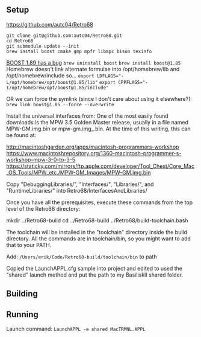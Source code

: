 ## Setup

https://github.com/autc04/Retro68
```
git clone git@github.com:autc04/Retro68.git
cd Retro68
git submodule update --init
brew install boost cmake gmp mpfr libmpc bison texinfo
```

[BOOST 1.89 has a bug](https://github.com/EttusResearch/uhd/issues/869)
`brew uninstall boost`
`brew install boost@1.85`
Homebrew doesn't link alternate formulae into /opt/homebrew/lib and /opt/homebrew/include so...
`export LDFLAGS="-L/opt/homebrew/opt/boost@1.85/lib"`
`export CPPFLAGS="-I/opt/homebrew/opt/boost@1.85/include"`

OR we can force the symlink (since I don't care about using it elsewhere?): `brew link boost@1.85 --force --overwrite`

Install the universal interfaces from: 
One of the most easily found downloads is the MPW 3.5 Golden Master release, usually in a file named MPW-GM.img.bin or mpw-gm.img_.bin. At the time of this writing, this can be found at:

http://macintoshgarden.org/apps/macintosh-programmers-workshop
https://www.macintoshrepository.org/1360-macintosh-programmer-s-workshop-mpw-3-0-to-3-5
https://staticky.com/mirrors/ftp.apple.com/developer/Tool_Chest/Core_Mac_OS_Tools/MPW_etc./MPW-GM_Images/MPW-GM.img.bin

Copy "DebuggingLibraries/", "Interfaces/", "Libraries/", and "RuntimeLibraries/" into Retro68/InterfacesAndLibraries/

Once you have all the prerequisites, execute these commands from the top level of the Retro68 directory:

mkdir ../Retro68-build
cd ../Retro68-build
../Retro68/build-toolchain.bash

The toolchain will be installed in the "toolchain" directory inside the build directory. All the commands are in toolchain/bin, so you might want to add that to your PATH.

Add: `/Users/erik/Code/Retro68-build/toolchain/bin` to path

Copied the LaunchAPPL.cfg sample into project and edited to used the "shared" launch method and put the path to my BasiliskII shared folder.

## Building


## Running
Launch command: `LaunchAPPL -e shared MacTRMNL.APPL`